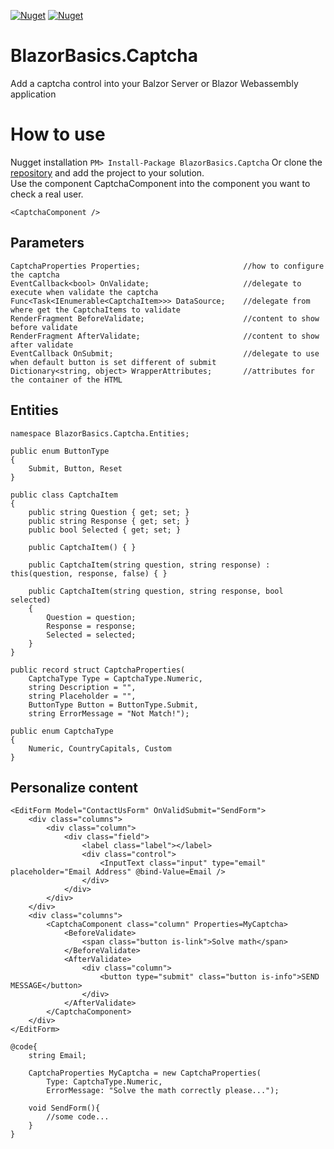 [![Nuget](https://img.shields.io/nuget/v/BlazorBasics.Captcha?style=for-the-badge)](https://www.nuget.org/packages/BlazorBasics.Captcha)
[![Nuget](https://img.shields.io/nuget/dt/BlazorBasics.Captcha?style=for-the-badge)](https://www.nuget.org/packages/BlazorBasics.Captcha)

# BlazorBasics.Captcha
Add a captcha control into your Balzor Server or Blazor Webassembly application

# How to use
Nugget installation
```PM> Install-Package BlazorBasics.Captcha```
Or clone the [repository](https://github.com/drualcman/BlazorBasics.Captcha) and add the project to your solution.<br/>
Use the component CaptchaComponent into the component you want to check a real user.
``` RAZOR
<CaptchaComponent />
```

## Parameters
``` CSHARP
CaptchaProperties Properties;						//how to configure the captcha
EventCallback<bool> OnValidate;						//delegate to execute when validate the captcha
Func<Task<IEnumerable<CaptchaItem>>> DataSource;	//delegate from where get the CaptchaItems to validate
RenderFragment BeforeValidate;						//content to show before validate
RenderFragment AfterValidate;						//content to show after validate
EventCallback OnSubmit;								//delegate to use when default button is set different of submit
Dictionary<string, object> WrapperAttributes;		//attributes for the container of the HTML
```

## Entities
``` CSHARP
namespace BlazorBasics.Captcha.Entities;

public enum ButtonType
{
    Submit, Button, Reset
}

public class CaptchaItem
{
    public string Question { get; set; }
    public string Response { get; set; }
    public bool Selected { get; set; }

    public CaptchaItem() { }

    public CaptchaItem(string question, string response) : this(question, response, false) { }

    public CaptchaItem(string question, string response, bool selected)
    {
        Question = question;
        Response = response;
        Selected = selected;
    }
}

public record struct CaptchaProperties(
    CaptchaType Type = CaptchaType.Numeric, 
    string Description = "", 
    string Placeholder = "", 
    ButtonType Button = ButtonType.Submit, 
    string ErrorMessage = "Not Match!");

public enum CaptchaType
{
    Numeric, CountryCapitals, Custom
}
```

## Personalize content
``` RAZOR
<EditForm Model="ContactUsForm" OnValidSubmit="SendForm">
    <div class="columns">
        <div class="column">
            <div class="field">
                <label class="label"></label>
                <div class="control">
                    <InputText class="input" type="email" placeholder="Email Address" @bind-Value=Email />
                </div>
            </div>
        </div>
    </div>
    <div class="columns">
        <CaptchaComponent class="column" Properties=MyCaptcha>
            <BeforeValidate>
                <span class="button is-link">Solve math</span>
            </BeforeValidate>
            <AfterValidate>
                <div class="column">
                    <button type="submit" class="button is-info">SEND MESSAGE</button>
                </div>
            </AfterValidate>
        </CaptchaComponent>
    </div>
</EditForm>

@code{
    string Email;

    CaptchaProperties MyCaptcha = new CaptchaProperties(
        Type: CaptchaType.Numeric,
        ErrorMessage: "Solve the math correctly please...");

    void SendForm(){
        //some code...
    }
}
```


